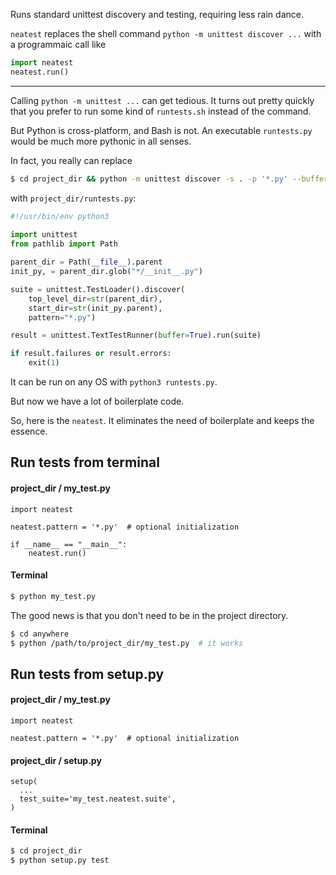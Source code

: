 Runs standard unittest discovery and testing, requiring less rain dance.

`neatest` replaces the shell command `python -m unittest discover ...`  with a programmaic call like

```python
import neatest
neatest.run()
```

-------------------------------------------------------------------------------

Calling `python -m unittest ...` can get tedious. It turns out pretty quickly that you prefer to run 
some kind of `runtests.sh` instead of the command.

But Python is cross-platform, and Bash is not.
An executable `runtests.py` would be much more pythonic in all senses.

In fact, you really can replace

``` bash
$ cd project_dir && python -m unittest discover -s . -p '*.py' --buffer
```

with `project_dir/runtests.py`:

``` python
#!/usr/bin/env python3
 
import unittest
from pathlib import Path

parent_dir = Path(__file__).parent
init_py, = parent_dir.glob("*/__init__.py")

suite = unittest.TestLoader().discover(
    top_level_dir=str(parent_dir),
    start_dir=str(init_py.parent),
    pattern="*.py")

result = unittest.TextTestRunner(buffer=True).run(suite)

if result.failures or result.errors:
    exit(1)
```

It can be run on any OS with `python3 runtests.py`.

But now we have a lot of boilerplate code.

So, here is the `neatest`. It eliminates the need of boilerplate and keeps the essence.  

## Run tests from terminal

#### project_dir / my_test.py

``` python3
import neatest

neatest.pattern = '*.py'  # optional initialization

if __name__ == "__main__":
    neatest.run()
```

#### Terminal

``` bash
$ python my_test.py
```

The good news is that you don't need to be in the project directory.

``` bash
$ cd anywhere
$ python /path/to/project_dir/my_test.py  # it works
```


## Run tests from setup.py

#### project_dir / my_test.py

``` python3
import neatest

neatest.pattern = '*.py'  # optional initialization
```

#### project_dir / setup.py

``` python3 
setup(
  ...
  test_suite='my_test.neatest.suite',
)
```

#### Terminal

``` bash
$ cd project_dir
$ python setup.py test
```

